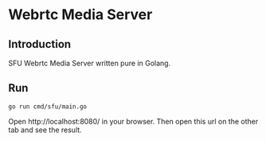 # Webrtc Media Server

## Introduction

SFU Webrtc Media Server written pure in Golang.

## Run

```shell
go run cmd/sfu/main.go
```

Open http://localhost:8080/ in your browser. Then open this url on the other tab and see the result. 
